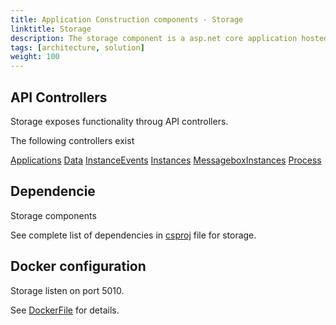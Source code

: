 ```yaml
---
title: Application Construction components - Storage
linktitle: Storage
description: The storage component is a asp.net core application hosted in Kubernetes as a docker container.
tags: [architecture, solution]
weight: 100
---
```




## API Controllers
Storage exposes functionality throug API controllers. 

The following controllers exist

[Applications](https://github.com/Altinn/altinn-studio/blob/master/src/Altinn.Platform/Altinn.Platform.Storage/Storage/Controllers/ApplicationsController.cs)
[Data](https://github.com/Altinn/altinn-studio/blob/master/src/Altinn.Platform/Altinn.Platform.Storage/Storage/Controllers/DataController.cs)
[InstanceEvents](https://github.com/Altinn/altinn-studio/blob/master/src/Altinn.Platform/Altinn.Platform.Storage/Storage/Controllers/InstanceEventsController.cs)
[Instances](https://github.com/Altinn/altinn-studio/blob/master/src/Altinn.Platform/Altinn.Platform.Storage/Storage/Controllers/InstancesController.cs)
[MessageboxInstances](https://github.com/Altinn/altinn-studio/blob/master/src/Altinn.Platform/Altinn.Platform.Storage/Storage/Controllers/MessageboxInstancesController.cs)
[Process](https://github.com/Altinn/altinn-studio/blob/master/src/Altinn.Platform/Altinn.Platform.Storage/Storage/Controllers/ProcessController.cs)


## Dependencie
Storage components 

See complete list of dependencies in [csproj](https://github.com/Altinn/altinn-studio/blob/master/src/Altinn.Platform/Altinn.Platform.Storage/Storage/Altinn.Platform.Storage.csproj) file for storage. 


## Docker configuration
Storage listen on port 5010. 

See [DockerFile](https://github.com/Altinn/altinn-studio/blob/master/src/Altinn.Platform/Altinn.Platform.Storage/Storage/Dockerfile) for details.
